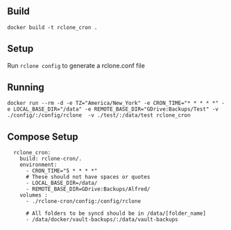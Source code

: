 

## Build

`docker build -t rclone_cron .`

## Setup

Run `rclone config` to generate a rclone.conf file

## Running
```
docker run --rm -d -e TZ="America/New_York" -e CRON_TIME="* * * * *" -e LOCAL_BASE_DIR="/data" -e REMOTE_BASE_DIR="GDrive:Backups/Test" -v ./config/:/config/rclone  -v ./test/:/data/test rclone_cron
```

## Compose Setup

```
  rclone_cron:
    build: rclone-cron/.
    environment:
      - CRON_TIME="5 * * * *"
      # These should not have spaces or quotes
      - LOCAL_BASE_DIR=/data/
      - REMOTE_BASE_DIR=GDrive:Backups/Alfred/
    volumes :
      - ./rclone-cron/config:/config/rclone

      # All folders to be syncd should be in /data/[folder_name] 
      - /data/docker/vault-backups/:/data/vault-backups
```
